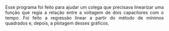 <div align="justify" >
<p>
  Esse programa foi feito para ajudar um colega que precisava linearizar uma função que regia a relação entre a voltagem de dois capacitores com o tempo. 
  Foi feito a regressão linear a partir do método de mínimos quadrados e, depois, a plotagem desses gráficos.
  </p>
</center>
